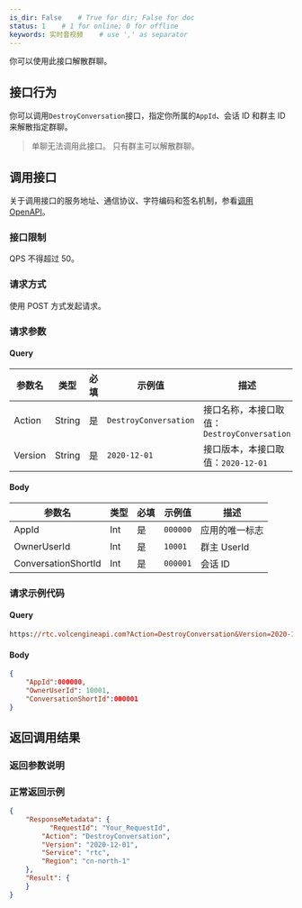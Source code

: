 ```yaml
---
is_dir: False    # True for dir; False for doc
status: 1    # 1 for online; 0 for offline
keywords: 实时音视频    # use ',' as separator
---
```


你可以使用此接口解散群聊。

## 接口行为

你可以调用`DestroyConversation`接口，指定你所属的`AppId`、会话 ID 和群主 ID来解散指定群聊。

> 单聊无法调用此接口。
>只有群主可以解散群聊。
 ## 调用接口

关于调用接口的服务地址、通信协议、字符编码和签名机制，参看[调用 OpenAPI](412251)。
### 接口限制

QPS 不得超过 50。

### 请求方式

使用 POST 方式发起请求。

### 请求参数

#### Query

| **参数名** | **类型** | **必填** | **示例值** | **描述** |
| --- | --- | --- | --- | --- |
| Action | String | 是 | `DestroyConversation` |  接口名称，本接口取值：`DestroyConversation`|
| Version | String | 是 | `2020-12-01` | 接口版本，本接口取值：`2020-12-01` |

#### Body

| **参数名** | **类型** | **必填** | **示例值** |**描述** |
| --- | --- | --- | --- |--- |
| AppId | Int | 是 |`000000` | 应用的唯一标志 |
| OwnerUserId | Int | 是 | `10001`| 群主 UserId |
| ConversationShortId | Int |是 | `000001` | 会话 ID |

### 请求示例代码

#### Query

```postscript
https://rtc.volcengineapi.com?Action=DestroyConversation&Version=2020-12-01
```

#### Body

```json
{
    "AppId":000000,
    "OwnerUserId": 10001,    
    "ConversationShortId":000001
}
```

## 返回调用结果

### 返回参数说明

### 正常返回示例

```json
{
    "ResponseMetadata": {
	      "RequestId": "Your_RequestId",    
        "Action": "DestroyConversation",
        "Version": "2020-12-01",
        "Service": "rtc",        
        "Region": "cn-north-1"
    },
    "Result": {
    }
}
```
